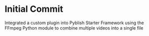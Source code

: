 ﻿# Initial Commit
Integrated a custom plugin into Pyblish Starter Framework using the FFmpeg Python module to combine multiple videos into a single file
